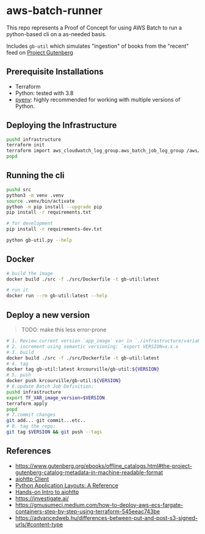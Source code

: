 # aws-batch-runner

This repo represents a Proof of Concept for using AWS Batch to run
a python-based cli on a as-needed basis.

Includes `gb-util` which simulates "ingestion" of books from the
"recent" feed on [Project Gutenberg](https://www.gutenberg.org)

## Prerequisite Installations

-   Terraform
-   Python: tested with 3.8
-   [pyenv](https://github.com/pyenv/pyenv): highly recommended for working with
    multiple versions of Python.

## Deploying the Infrastructure

```sh
pushd infrastructure
terraform init
terraform import aws_cloudwatch_log_group.aws_batch_job_log_group /aws/batch/job
popd
```

## Running the cli

```sh
pushd src
python3 -m venv .venv
source .venv/bin/activate
python -m pip install --upgrade pip
pip install -r requirements.txt

# for development
pip install -r requirements-dev.txt

python gb-util.py --help
```

## Docker

```sh
# build the image
docker build ./src -f ./src/Dockerfile -t gb-util:latest

# run it
docker run --rm gb-util:latest --help

```

## Deploy a new version

> TODO: make this less error-prone

```sh
# 1. Review current version `app_image` var in `./infrastructure/variables.tf`
# 2. increment using semantic versioning: `export VERSION=x.x.x
# 3. build
docker build ./src -f ./src/Dockerfile -t gb-util:latest
# 4. tag
docker tag gb-util:latest krcourville/gb-util:${VERSION}
# 5. push
docker push krcourville/gb-util:${VERSION}
# 6.update Batch Job Definition:
pushd infrastructure
export TF_VAR_image_version=$VERSION
terraform apply
popd
# 7.commit changes
git add... git commit...etc..
# 8. tag the repo:
git tag $VERSION && git push --tags
```

## References

-   <https://www.gutenberg.org/ebooks/offline_catalogs.html#the-project-gutenberg-catalog-metadata-in-machine-readable-format>
-   [aiohttp Client](https://us-pycon-2019-tutorial.readthedocs.io/aiohttp_client.html)
-   [Python Application Layouts: A Reference](https://realpython.com/python-application-layouts)
-   [Hands-on Intro to aiohttp](https://us-pycon-2019-tutorial.readthedocs.io/aiohttp_client.html)
-   <https://investigate.ai/>
-   <https://gmusumeci.medium.com/how-to-deploy-aws-ecs-fargate-containers-step-by-step-using-terraform-545eeac743be>
-   <https://advancedweb.hu/differences-between-put-and-post-s3-signed-urls/#content-type>

